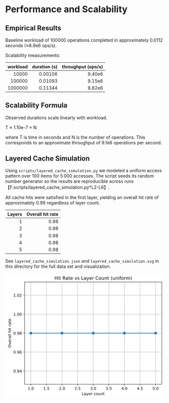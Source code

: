 # Performance and Scalability

## Empirical Results

Baseline workload of 100000 operations completed in approximately 0.0112 seconds (≈8.9e6 ops/s).

Scalability measurements:

| workload | duration (s) | throughput (ops/s) |
|---------:|-------------:|-------------------:|
|   10000  |     0.00106  |      9.40e6        |
|  100000  |     0.01093  |      9.15e6        |
| 1000000  |     0.11344  |      8.82e6        |

## Scalability Formula

Observed durations scale linearly with workload.

T ≈ 1.10e-7 × N

where T is time in seconds and N is the number of operations. This corresponds to an approximate throughput of 9.1e6 operations per second.

## Layered Cache Simulation

Using `scripts/layered_cache_simulation.py` we modeled a uniform access pattern over
100 items for 5 000 accesses. The script seeds its random number generator so the
results are reproducible across runs【F:scripts/layered_cache_simulation.py†L2-L6】.

All cache hits were satisfied in the first layer, yielding an overall hit rate of
approximately 0.98 regardless of layer count.

| Layers | Overall hit rate |
|-------:|-----------------:|
| 1 | 0.98 |
| 2 | 0.98 |
| 3 | 0.98 |
| 4 | 0.98 |
| 5 | 0.98 |

See `layered_cache_simulation.json` and `layered_cache_simulation.svg` in this
directory for the full data set and visualization.

![Layered cache hit rates](layered_cache_simulation.svg)

